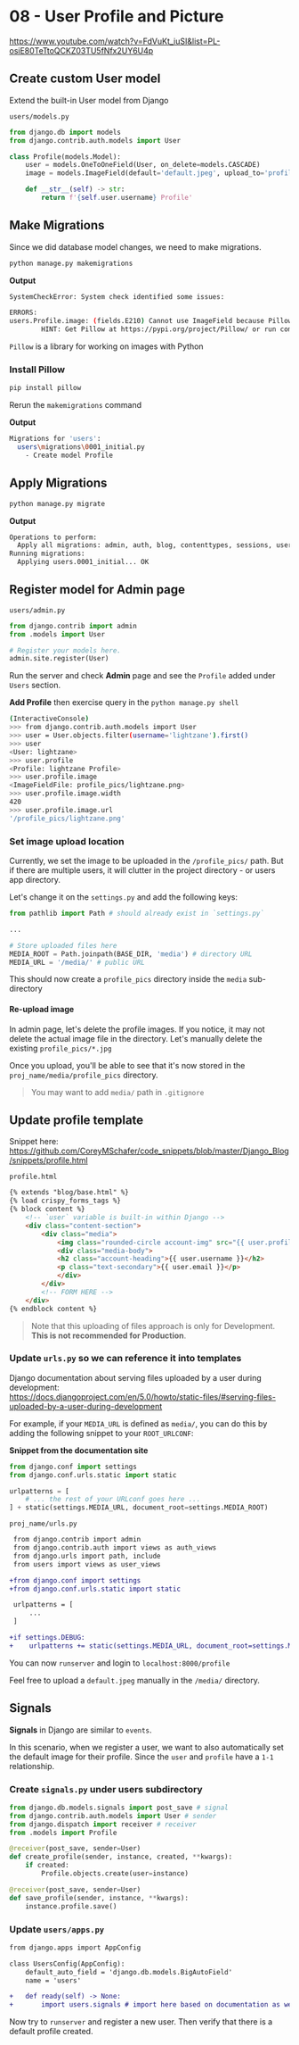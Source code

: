 # 08 - User Profile and Picture

https://www.youtube.com/watch?v=FdVuKt_iuSI&list=PL-osiE80TeTtoQCKZ03TU5fNfx2UY6U4p

## Create custom User model

Extend the built-in User model from Django

`users/models.py`

```py
from django.db import models
from django.contrib.auth.models import User

class Profile(models.Model):
    user = models.OneToOneField(User, on_delete=models.CASCADE)
    image = models.ImageField(default='default.jpeg', upload_to='profile_pics') # upload to `profile_pics/` directory

    def __str__(self) -> str:
        return f'{self.user.username} Profile'
```

## Make Migrations

Since we did database model changes, we need to make migrations.

```bash
python manage.py makemigrations
```

**Output**

```bash
SystemCheckError: System check identified some issues:

ERRORS:
users.Profile.image: (fields.E210) Cannot use ImageField because Pillow is not installed.
        HINT: Get Pillow at https://pypi.org/project/Pillow/ or run command "python -m pip install Pillow".
```

`Pillow` is a library for working on images with Python

### Install Pillow

```bash
pip install pillow
```

Rerun the `makemigrations` command

**Output**

```bash
Migrations for 'users':
  users\migrations\0001_initial.py
    - Create model Profile
```

## Apply Migrations

```bash
python manage.py migrate
```

**Output**

```bash
Operations to perform:
  Apply all migrations: admin, auth, blog, contenttypes, sessions, users
Running migrations:
  Applying users.0001_initial... OK
```

## Register model for Admin page

`users/admin.py`

```py
from django.contrib import admin
from .models import User

# Register your models here.
admin.site.register(User)

```

Run the server and check **Admin** page and see the `Profile` added under `Users` section.

**Add Profile** then exercise query in the `python manage.py shell`

```bash
(InteractiveConsole)
>>> from django.contrib.auth.models import User
>>> user = User.objects.filter(username='lightzane').first()
>>> user
<User: lightzane>
>>> user.profile
<Profile: lightzane Profile>
>>> user.profile.image
<ImageFieldFile: profile_pics/lightzane.png>
>>> user.profile.image.width
420
>>> user.profile.image.url
'/profile_pics/lightzane.png'
```

### Set image upload location

Currently, we set the image to be uploaded in the `/profile_pics/` path. But if there are multiple users, it will clutter in the project directory - or users app directory.

Let's change it on the `settings.py` and add the following keys:

```py
from pathlib import Path # should already exist in `settings.py`

...

# Store uploaded files here
MEDIA_ROOT = Path.joinpath(BASE_DIR, 'media') # directory URL
MEDIA_URL = '/media/' # public URL
```

This should now create a `profile_pics` directory inside the `media` sub-directory

#### Re-upload image

In admin page, let's delete the profile images. If you notice, it may not delete the actual image file in the directory. Let's manually delete the existing `profile_pics/*.jpg`

Once you upload, you'll be able to see that it's now stored in the `proj_name/media/profile_pics` directory.

> You may want to add `media/` path in `.gitignore`

## Update profile template

Snippet here: https://github.com/CoreyMSchafer/code_snippets/blob/master/Django_Blog/snippets/profile.html

`profile.html`

<!-- prettier-ignore -->
```html
{% extends "blog/base.html" %}
{% load crispy_forms_tags %}
{% block content %}
    <!-- `user` variable is built-in within Django -->
    <div class="content-section">
        <div class="media">
            <img class="rounded-circle account-img" src="{{ user.profile.image.url }}">
            <div class="media-body">
            <h2 class="account-heading">{{ user.username }}</h2>
            <p class="text-secondary">{{ user.email }}</p>
            </div>
        </div>
        <!-- FORM HERE -->
    </div>
{% endblock content %}
```

> Note that this uploading of files approach is only for Development. **This is not recommended for Production**.

### Update `urls.py` so we can reference it into templates

Django documentation about serving files uploaded by a user during development:<br>
https://docs.djangoproject.com/en/5.0/howto/static-files/#serving-files-uploaded-by-a-user-during-development

For example, if your `MEDIA_URL` is defined as `media/`, you can do this by adding the following snippet to your `ROOT_URLCONF`:

**Snippet from the documentation site**

```py
from django.conf import settings
from django.conf.urls.static import static

urlpatterns = [
    # ... the rest of your URLconf goes here ...
] + static(settings.MEDIA_URL, document_root=settings.MEDIA_ROOT)
```

`proj_name/urls.py`

```diff
 from django.contrib import admin
 from django.contrib.auth import views as auth_views
 from django.urls import path, include
 from users import views as user_views

+from django.conf import settings
+from django.conf.urls.static import static

 urlpatterns = [
     ...
 ]

+if settings.DEBUG:
+    urlpatterns += static(settings.MEDIA_URL, document_root=settings.MEDIA_ROOT)
```

You can now `runserver` and login to `localhost:8000/profile`

Feel free to upload a `default.jpeg` manually in the `/media/` directory.

## Signals

**Signals** in Django are similar to `events`.

In this scenario, when we register a user, we want to also automatically set the default image for their profile. Since the `user` and `profile` have a `1-1` relationship.

### Create `signals.py` under users subdirectory

```py
from django.db.models.signals import post_save # signal
from django.contrib.auth.models import User # sender
from django.dispatch import receiver # receiver
from .models import Profile

@receiver(post_save, sender=User)
def create_profile(sender, instance, created, **kwargs):
    if created:
        Profile.objects.create(user=instance)

@receiver(post_save, sender=User)
def save_profile(sender, instance, **kwargs):
    instance.profile.save()
```

### Update `users/apps.py`

```diff
from django.apps import AppConfig

class UsersConfig(AppConfig):
    default_auto_field = 'django.db.models.BigAutoField'
    name = 'users'

+   def ready(self) -> None:
+       import users.signals # import here based on documentation as well to prevent side-effects
```

Now try to `runserver` and register a new user. Then verify that there is a default profile created.

